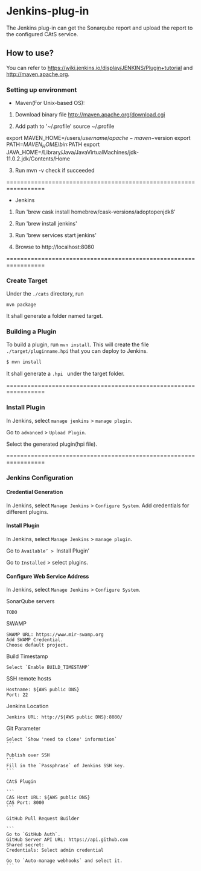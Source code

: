 # Jenkins-plug-in

The Jenkins plug-in can get the Sonarqube report and upload the report to the configured CAtS service.

## How to use?

You can refer to https://wiki.jenkins.io/display/JENKINS/Plugin+tutorial and http://maven.apache.org.

### Setting up environment

- Maven(For Unix-based OS):

1. Download binary file http://maven.apache.org/download.cgi

2. Add path to '~/.profile'
source ~/.profile

  export MAVEN_HOME=/users/$username/apache-maven-$version
  export PATH=${MAVEN_HOME}/bin:$PATH
  export JAVA_HOME=/Library/Java/JavaVirtualMachines/jdk-11.0.2.jdk/Contents/Home

3. Run mvn -v check if succeeded

=================================================================
- Jenkins

1. Run 'brew cask install homebrew/cask-versions/adoptopenjdk8'

2. Run 'brew install jenkins'

3. Run 'brew services start jenkins'

4. Browse to http://localhost:8080

=================================================================

### Create Target

Under the `./cats` directory, run

```
mvn package
```

It shall generate a folder named target.

### Building a Plugin

To build a plugin, run `mvn install`. This will create the file `./target/pluginname.hpi` that you can deploy to Jenkins.

```bash
$ mvn install
```

It shall generate a `.hpi ` under the target folder.

=================================================================

### Install Plugin

In Jenkins, select `manage jenkins` >  `manage plugin`.

Go to `advanced` > `Upload Plugin`.

Select the generated plugin(hpi file).

=================================================================

### Jenkins Configuration

#### Credential Generation

In Jenkins, select `Manage Jenkins` > `Configure System`.
Add credentials for different plugins.


#### Install Plugin

In Jenkins, select `Manage Jenkins` > `manage plugin`.

Go to `Available’ > `Install Plugin’

Go to `Installed` > select plugins.

#### Configure Web Service Address

In Jenkins, select `Manage Jenkins` > `Configure System`.


SonarQube servers

```
TODO
```

SWAMP

```
SWAMP URL: https://www.mir-swamp.org
Add SWAMP Credential.
Choose default project.
```

Build Timestamp
```
Select `Enable BUILD_TIMESTAMP`
```

SSH remote hosts
```
Hostname: ${AWS public DNS}
Port: 22
```

Jenkins Location

```
Jenkins URL: http://${AWS public DNS}:8080/
```

Git Parameter

````
Select `Show 'need to clone' information`
```

Publish over SSH
```
Fill in the `Passphrase` of Jenkins SSH key.
```

CAtS Plugin

```
CAS Host URL: ${AWS public DNS}
CAS Port: 8000
```

GitHub Pull Request Builder

```
Go to `GitHub Auth`.
GitHub Server API URL: https://api.github.com
Shared secret: 
Credentials: Select admin credential

Go to `Auto-manage webhooks` and select it.
```
